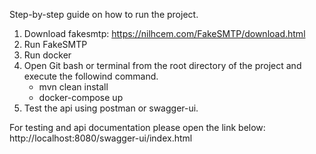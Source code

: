 Step-by-step guide on how to run the project. 
1. Download fakesmtp:
https://nilhcem.com/FakeSMTP/download.html
2. Run FakeSMTP
3. Run docker
4. Open Git bash or terminal from the root directory of the project and execute the followind command.
   - mvn clean install
   - docker-compose up
5. Test the api using postman or swagger-ui.

For testing and api documentation please open the link below:
http://localhost:8080/swagger-ui/index.html

